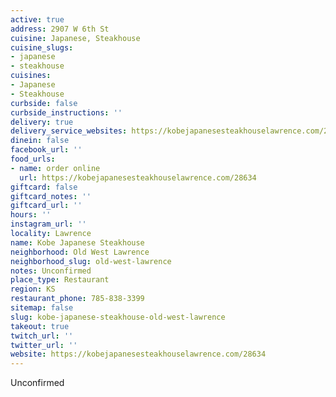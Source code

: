 ```yaml
---
active: true
address: 2907 W 6th St
cuisine: Japanese, Steakhouse
cuisine_slugs:
- japanese
- steakhouse
cuisines:
- Japanese
- Steakhouse
curbside: false
curbside_instructions: ''
delivery: true
delivery_service_websites: https://kobejapanesesteakhouselawrence.com/28634
dinein: false
facebook_url: ''
food_urls:
- name: order online
  url: https://kobejapanesesteakhouselawrence.com/28634
giftcard: false
giftcard_notes: ''
giftcard_url: ''
hours: ''
instagram_url: ''
locality: Lawrence
name: Kobe Japanese Steakhouse
neighborhood: Old West Lawrence
neighborhood_slug: old-west-lawrence
notes: Unconfirmed
place_type: Restaurant
region: KS
restaurant_phone: 785-838-3399
sitemap: false
slug: kobe-japanese-steakhouse-old-west-lawrence
takeout: true
twitch_url: ''
twitter_url: ''
website: https://kobejapanesesteakhouselawrence.com/28634
---
```


Unconfirmed